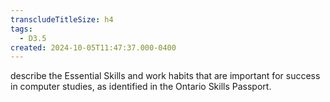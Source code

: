 ```yaml
---
transcludeTitleSize: h4
tags:
  - D3.5
created: 2024-10-05T11:47:37.000-0400
---
```

describe the Essential Skills and work habits that are important for success in computer studies, as identified in the Ontario Skills Passport.